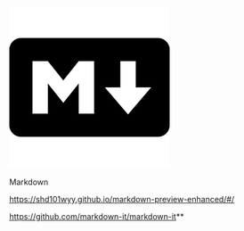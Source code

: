 ![markdown logo](https://raw.githubusercontent.com/github/explore/80688e429a7d4ef2fca1e82350fe8e3517d3494d/topics/markdown/markdown.png)

Markdown

https://shd101wyy.github.io/markdown-preview-enhanced/#/

https://github.com/markdown-it/markdown-it**
